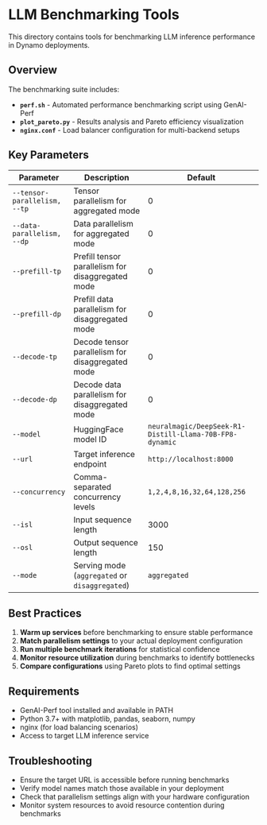 # LLM Benchmarking Tools

This directory contains tools for benchmarking LLM inference performance in Dynamo deployments.

## Overview

The benchmarking suite includes:
- **`perf.sh`** - Automated performance benchmarking script using GenAI-Perf
- **`plot_pareto.py`** - Results analysis and Pareto efficiency visualization 
- **`nginx.conf`** - Load balancer configuration for multi-backend setups

## Key Parameters

| Parameter | Description | Default |
|-----------|-------------|---------|
| `--tensor-parallelism, --tp` | Tensor parallelism for aggregated mode | 0 |
| `--data-parallelism, --dp` | Data parallelism for aggregated mode | 0 |
| `--prefill-tp` | Prefill tensor parallelism for disaggregated mode | 0 |
| `--prefill-dp` | Prefill data parallelism for disaggregated mode | 0 |
| `--decode-tp` | Decode tensor parallelism for disaggregated mode | 0 |
| `--decode-dp` | Decode data parallelism for disaggregated mode | 0 |
| `--model` | HuggingFace model ID | `neuralmagic/DeepSeek-R1-Distill-Llama-70B-FP8-dynamic` |
| `--url` | Target inference endpoint | `http://localhost:8000` |
| `--concurrency` | Comma-separated concurrency levels | `1,2,4,8,16,32,64,128,256` |
| `--isl` | Input sequence length | 3000 |
| `--osl` | Output sequence length | 150 |
| `--mode` | Serving mode (`aggregated` or `disaggregated`) | `aggregated` |


## Best Practices

1. **Warm up services** before benchmarking to ensure stable performance
2. **Match parallelism settings** to your actual deployment configuration
3. **Run multiple benchmark iterations** for statistical confidence
4. **Monitor resource utilization** during benchmarks to identify bottlenecks
5. **Compare configurations** using Pareto plots to find optimal settings

## Requirements

- GenAI-Perf tool installed and available in PATH
- Python 3.7+ with matplotlib, pandas, seaborn, numpy
- nginx (for load balancing scenarios)
- Access to target LLM inference service

## Troubleshooting

- Ensure the target URL is accessible before running benchmarks
- Verify model names match those available in your deployment
- Check that parallelism settings align with your hardware configuration
- Monitor system resources to avoid resource contention during benchmarks


